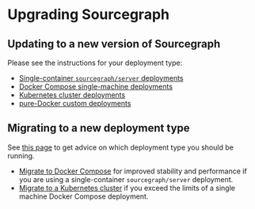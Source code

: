# Upgrading Sourcegraph

## Updating to a new version of Sourcegraph

Please see the instructions for your deployment type:

- [Single-container `sourcegraph/server` deployments](updates/server.md)
- [Docker Compose single-machine deployments](updates/docker_compose.md)
- [Kubernetes cluster deployments](updates/kubernetes.md)
- [pure-Docker custom deployments](updates/pure_docker.md)

## Migrating to a new deployment type

See [this page](install.md) to get advice on which deployment type you should be running.

- [Migrate to Docker Compose](install/docker-compose/migrate.md) for improved stability and performance if you are using a single-container `sourcegraph/server` deployment.
- [Migrate to a Kubernetes cluster](https://docs.sourcegraph.com/admin/install/kubernetes) if you exceed the limits of a single machine Docker Compose deployment.
